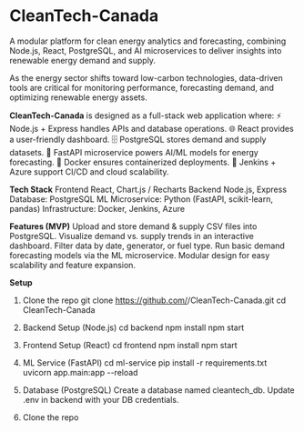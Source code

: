 # CleanTech-Canada

A modular platform for clean energy analytics and forecasting, combining Node.js, React, PostgreSQL, and AI microservices to deliver insights into renewable energy demand and supply.

As the energy sector shifts toward low-carbon technologies, data-driven tools are critical for monitoring performance, forecasting demand, and optimizing renewable energy assets.

**CleanTech-Canada** is designed as a full-stack web application where:
⚡ Node.js + Express handles APIs and database operations.
🌐 React provides a user-friendly dashboard.
🗄️ PostgreSQL stores demand and supply datasets.
🤖 FastAPI microservice powers AI/ML models for energy forecasting.
🐳 Docker ensures containerized deployments.
🔄 Jenkins + Azure support CI/CD and cloud scalability.

**Tech Stack**
Frontend React, Chart.js / Recharts
Backend  Node.js, Express
Database: PostgreSQL
ML Microservice: Python (FastAPI, scikit-learn, pandas)
Infrastructure: Docker, Jenkins, Azure

**Features (MVP)**
Upload and store demand & supply CSV files into PostgreSQL.
Visualize demand vs. supply trends in an interactive dashboard.
Filter data by date, generator, or fuel type.
Run basic demand forecasting models via the ML microservice.
Modular design for easy scalability and feature expansion.

**Setup**

1. Clone the repo
git clone https://github.com/<your-username>/CleanTech-Canada.git
cd CleanTech-Canada

2. Backend Setup (Node.js)
cd backend
npm install
npm start

3. Frontend Setup (React)
cd frontend
npm install
npm start

4. ML Service (FastAPI)
cd ml-service
pip install -r requirements.txt
uvicorn app.main:app --reload

5. Database (PostgreSQL)
Create a database named cleantech_db.
Update .env in backend with your DB credentials.



















1. Clone the repo
